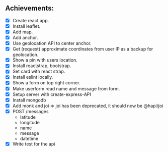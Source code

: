 ## Achievements:

* [x] Create react app.
* [x] Install leaflet.
* [x] Add map.
* [x] Add anchor.
* [x] Use geolocation API to center anchor.
* [x] Get (request) approximate coordinates from user IP as a backup for geolocation.
* [x] Show a pin with users location.
* [x] Install reactstrap, bootstrap.
* [x] Set card with react strap.
* [x] Install eslint locally.
* [x] Show a form on top right corner.
* [x] Make userform read name and message from form.
* [x] Setup server with create-express-API
* [x] Install mongodb
* [x] Add monk and joi => joi has been deprecated, it should now be @hapi/joi
* [x] POST /messages
  * latitude
  * longitude
  * name
  * message
  * datetime
* [x] Write test for the api
